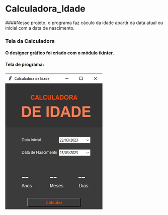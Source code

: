 # Calculadora_Idade
####Nesse projeto, o programa faz cáculo da idade apartir da data atual ou inicial com a data de nascimento.
####
### Tela da Calculadora
####
#### O designer gráfico foi criado com o módulo tkinter.
####
####
#### Tela de programa:
####
![alt text](https://github.com/Gedionir/Calculadora_Idade/blob/main/img/model_screen_CI.jpg "Logo Title Text 1")
####

